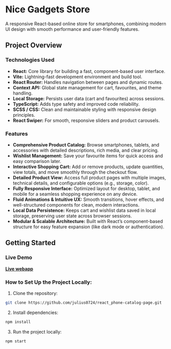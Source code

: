 # Nice Gadgets Store

A responsive React-based online store for smartphones, combining modern UI design with smooth performance and user-friendly features.

## Project Overview

### Technologies Used

- **React:** Core library for building a fast, component-based user interface.
- **Vite:** Lightning-fast development environment and build tool.
- **React Router:** Handles navigation between pages and dynamic routes.
- **Context API:** Global state management for cart, favourites, and theme handling.
- **Local Storage:** Persists user data (cart and favourites) across sessions.
- **TypeScript:** Adds type safety and improved code reliability.
- **SCSS / CSS:** Clean and maintainable styling with responsive design principles.
- **React Swiper:** For smooth, responsive sliders and product carousels.

### Features

- **Comprehensive Product Catalog:** Browse smartphones, tablets, and accessories with detailed descriptions, rich media, and clear pricing.
- **Wishlist Management:** Save your favourite items for quick access and easy comparison later.
- **Interactive Shopping Cart:** Add or remove products, update quantities, view totals, and move smoothly through the checkout flow.
- **Detailed Product View:** Access full product pages with multiple images, technical details, and configurable options (e.g., storage, color).
- **Fully Responsive Interface:** Optimized layout for desktop, tablet, and mobile for a seamless shopping experience on any device.
- **Fluid Animations & Intuitive UX:** Smooth transitions, hover effects, and well-structured components for clean, modern interactions.
- **Local Data Persistence:** Keeps cart and wishlist data saved in local storage, preserving user state across browser sessions.
- **Modular & Scalable Architecture:** Built with React’s component-based structure for easy feature expansion (like dark mode or authentication).

## Getting Started

### Live Demo

[**Live webapp**](https://julius0724.github.io/react_phone-catalog-page)

### How to Set Up the Project Locally:

1) Clone the repository:
```bash
git clone https://github.com/julius0724/react_phone-catalog-page.git
```

2) Install dependencies:
```bash
npm install
```

3) Run the project locally:
```bash
npm start
```
